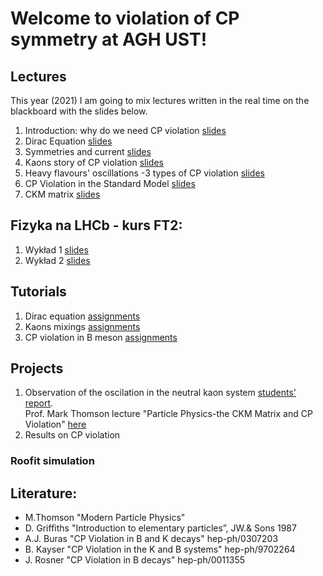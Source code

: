 # Welcome to violation of CP symmetry at AGH UST!

## Lectures
This year (2021) I am going to mix lectures written in the real time on the blackboard with the slides below. 
1. Introduction: why do we need CP violation [slides](/FILES/Introduction_L1.pdf) 
2. Dirac Equation [slides](/FILES/Dirac_equation_L2.pdf) 
3. Symmetries and current [slides](/FILES/cpv_symmetries_currents.pdf)
4. Kaons story of CP violation [slides](/FILES/CPV_kaons_story.pdf)
5. Heavy flavours' oscillations -3 types of CP violation [slides](/FILES/CPV_3Types.pdf) 
6. CP Violation in the Standard Model [slides](/FILES/cpv_lec5.pdf)
7. CKM matrix [slides](/FILES/CPV_experiment_L6.pdf)
 
## Fizyka na LHCb - kurs FT2:
1. Wykład 1 [slides](/FILES/LHCb_Physics_1.pdf)
2. Wykład 2 [slides](/FILES/LHCb_Physics_2.pdf)


## Tutorials
1. Dirac equation [assignments](FILES/CPV_tutorial_1.pdf)
2. Kaons mixings [assignments](FILES/CPV_tutorial_2.pdf)
3. CP violation in B meson [assignments](FILES/CPV_tutorial_3.pdf)

## Projects 
1. Observation of the oscilation in the neutral kaon system [students' report](/FILES/K0_oscillations.pdf). <br>
Prof. Mark Thomson lecture "Particle Physics-the CKM Matrix and CP Violation" [here](/FILES/Handout_12_2011.pdf)
2. Results on CP violation

### Roofit simulation 

## Literature:
- M.Thomson "Modern Particle Physics" 
- D. Griffiths "Introduction to elementary particles”, JW.& Sons 1987
- A.J. Buras "CP Violation in B and K decays" hep-ph/0307203
- B. Kayser "CP Violation in the K and B systems" hep-ph/9702264
- J. Rosner "CP Violation in B decays" hep-ph/0011355


